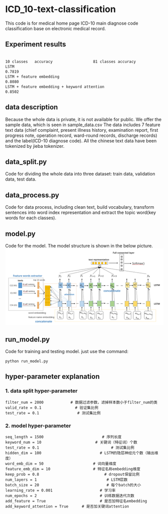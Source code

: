 # ICD_10-text-classification
This code is for medical home page ICD-10 main diagnose code classification base on electronic medical record.

## Experiment results
```
                                                                                                 10 classes   accuracy                  81 classes accuracy
LSTM                                                                                                 0.7819
LSTM + feature embedding                                                              0.8080
LSTM + feature embedding + keyword attention                             0.8502
```
## data description
Because the whole data is private, it is not available for public. We offer the sample data, which is seen in sample_data.csv
The data includes 7 feature text data (chief complaint, present illness history, examination report, first progress note, operation record, ward-round records, discharge records) and the label(ICD-10 diagnose code). All the chinese text data have been tokenized by jieba tokenizer.
## data_split.py
Code for dividing the whole data into three dataset: train data, validation data, test data. 
## data_process.py
Code for data process, including clean text, build vocabulary, transform sentences into word index representation and extract the topic word(key words for each classes).
## model.py
Code for the model. The model structure is shown in the below picture.
![picture](https://github.com/zhanghk-pku/ICD_10-text-classification/blob/master/picture.png)
## run_model.py
Code for training and testing model. just use the command:
```
python run_model.py
```
## hyper-parameter explanation
### 1. data split hyper-parameter
```
filter_num = 2000            # 数据过滤参数，滤掉样本数小于filter_num的类
valid_rate = 0.1               # 验证集比例
test_rate = 0.1                 # 测试集比例
```

### 2. model hyper-parameter
```
seq_length = 1500                          # 序列长度
keyword_num = 10                        # 关键词（特征词）个数
test_rate = 0.1                                # 测试集比例
hidden_dim = 100                          # LSTM的隐层神经元个数（输出维度）
word_emb_dim = 50                      # 词向量维度
feature_emb_dim = 10                   # 特征名称embedding维度
keep_prob = 0.8                             # dropout保留比例
num_layers = 1                               # LSTM层数
batch_size = 20                              # 每个batch的大小
learning_rate = 0.001                     # 学习率
num_epochs = 2                            # 训练数据迭代次数
add_feature = True                        # 是否加特征名embedding
add_keyword_attention = True      # 是否加关键词attention
```
